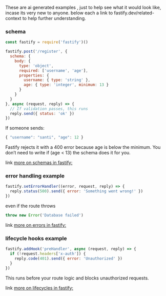 These are ai generated examples , just to help see what it would look like, incase its very new to anyone.
below each a link to fastify.dev/related-context to help further understanding.

### schema
```javascript
const fastify = require('fastify')()

fastify.post('/register', {
  schema: {
    body: {
      type: 'object',
      required: ['username', 'age'],
      properties: {
        username: { type: 'string' },
        age: { type: 'integer', minimum: 13 }
      }
    }
  }
}, async (request, reply) => {
  // If validation passes, this runs
  reply.send({ status: 'ok' })
})
```

If someone sends: 
```javascript
{ "username": "santi", "age": 12 }

```
Fastify rejects it with a 400 error because age is below the minimum.
You don’t need to write if (age < 13) the schema does it for you.

link [more on schemas in fastify:](https://fastify.dev/docs/latest/Reference/Validation-and-Serialization/)

### error handling example

```javascript
fastify.setErrorHandler((error, request, reply) => {
  reply.status(500).send({ error: 'Something went wrong!' })
})
```

even if the route throws 
```javascript
throw new Error('Database failed')

```

link [more on errors in fastify:](https://fastify.dev/docs/latest/Reference/Errors/)

### lifecycle hooks example

```javascript
fastify.addHook('preHandler', async (request, reply) => {
  if (!request.headers['x-auth']) {
    reply.code(401).send({ error: 'Unauthorized' })
  }
})

```
This runs before your route logic and blocks unauthorized requests.

link [more on lifecycles in fastify:](https://fastify.dev/docs/latest/Reference/Lifecycle/)
